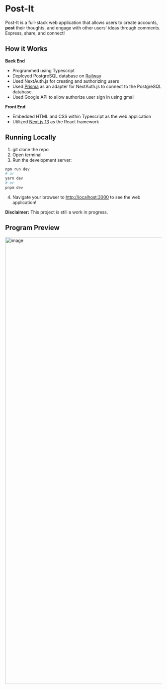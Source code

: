 # Post-It
Post-It is a full-stack web application that allows users to create accounts, **post** their thoughts, and engage with other users' ideas through comments. Express, share, and connect!

## How it Works  

**Back End**
* Programmed using Typescript 
* Deployed PostgreSQL database on [Railway](https://railway.app/)
* Used NextAuth.js for creating and authorizing users
* Used [Prisma](https://authjs.dev/reference/adapter/prisma) as an adapter for NextAuth.js to connect to the PostgreSQL database.
* Used Google API to allow authorize user sign in using gmail 

**Front End**
* Embedded HTML and CSS within Typescript as the web application
* Utilized [Next.js 13](https://nextjs.org/) as the React framework

## Running Locally

1. git clone the repo
2. Open terminal
3. Run the development server:

```bash
npm run dev
# or
yarn dev
# or
pnpm dev
```

4. Navigate your browser to [http://localhost:3000](http://localhost:3000) to see the web application!

**Disclaimer:**  This project is still a work in progress.   

## Program Preview

<img width="1433" alt="image" src="https://github.com/CharlotteLaw/Post-It/assets/69742430/9e219209-5b2f-4f50-8d53-ced3ceda5c76">





